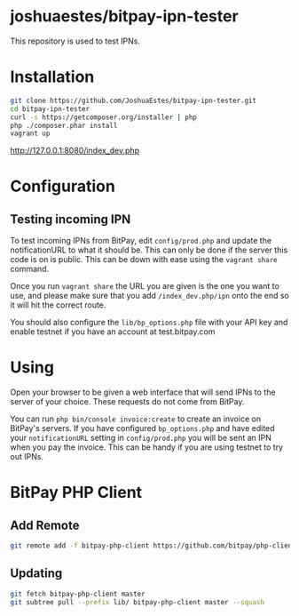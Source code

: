 joshuaestes/bitpay-ipn-tester
=============================

This repository is used to test IPNs.

# Installation

```bash
git clone https://github.com/JoshuaEstes/bitpay-ipn-tester.git
cd bitpay-ipn-tester
curl -s https://getcomposer.org/installer | php
php ./composer.phar install
vagrant up
```

http://127.0.0.1:8080/index_dev.php

# Configuration

## Testing incoming IPN

To test incoming IPNs from BitPay, edit `config/prod.php` and update the
notificationURL to what it should be. This can only be done if the server
this code is on is public. This can be down with ease using the `vagrant share`
command.

Once you run `vagrant share` the URL you are given is the one you want to use,
and please make sure that you add `/index_dev.php/ipn` onto the end so it will
hit the correct route.

You should also configure the `lib/bp_options.php` file with your API key and
enable testnet if you have an account at test.bitpay.com

# Using

Open your browser to be given a web interface that will send IPNs to the server
of your choice. These requests do not come from BitPay.

You can run `php bin/console invoice:create` to create an invoice on BitPay's
servers. If you have configured `bp_options.php` and have edited your
`notificationURL` setting in `config/prod.php` you will be sent an IPN when you
pay the invoice. This can be handy if you are using testnet to try out IPNs.

# BitPay PHP Client

## Add Remote

```bash
git remote add -f bitpay-php-client https://github.com/bitpay/php-client.git
```

## Updating

```bash
git fetch bitpay-php-client master
git subtree pull --prefix lib/ bitpay-php-client master --squash
```
